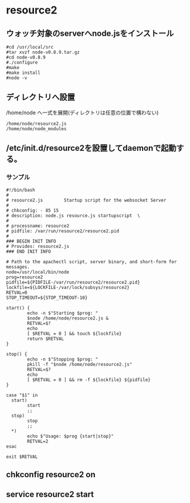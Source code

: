 # resource2

## ウォッチ対象のserverへnode.jsをインストール
```
#cd /usr/local/src
#tar xvzf node-v0.8.9.tar.gz
#cd node-v0.8.9
#./configure
#make
#make install
#node -v
```

## ディレクトリへ設置
/home/node へ一式を展開(ディレクトリは任意の位置で構わない)
```
/home/node/resource2.js
/home/node/node_modules
```


## /etc/init.d/resource2を設置してdaemonで起動する。
### サンプル

```
#!/bin/bash
#
# resource2.js        Startup script for the websocket Server
#
# chkconfig: - 85 15
# description: node.js resource.js startupscript  \
#
# processname: resource2
# pidfile: /var/run/resource2/resource2.pid
#
### BEGIN INIT INFO
# Provides: resource2.js
### END INIT INFO

# Path to the apachectl script, server binary, and short-form for messages.
node=/usr/local/bin/node
prog=resource2
pidfile=${PIDFILE-/var/run/resource2/resource2.pid}
lockfile=${LOCKFILE-/var/lock/subsys/resource2}
RETVAL=0
STOP_TIMEOUT=${STOP_TIMEOUT-10}

start() {
        echo -n $"Starting $prog: "
        $node /home/node/resource2.js &
        RETVAL=$?
        echo
        [ $RETVAL = 0 ] && touch ${lockfile}
        return $RETVAL
}

stop() {
        echo -n $"Stopping $prog: "
        pkill -f "$node /home/node/resource2.js"
        RETVAL=$?
        echo
        [ $RETVAL = 0 ] && rm -f ${lockfile} ${pidfile}
}

case "$1" in
  start)
        start
        ;;
  stop)
        stop
        ;;
  *)
        echo $"Usage: $prog {start|stop}"
        RETVAL=2
esac

exit $RETVAL
```
## chkconfig resource2 on

## service resource2 start



